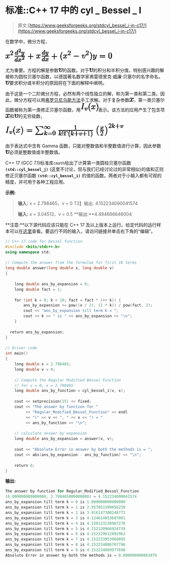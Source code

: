 # 标准::C++ 17 中的 cyl _ Bessel _ I

> 原文:[https://www.geeksforgeeks.org/stdcyl_bessel_i-in-c17/](https://www.geeksforgeeks.org/stdcyl_bessel_i-in-c17/)

在数学中，微分方程，

![x^{2}\frac{d^{2}y}{dx^{2}} + x\frac{dy}{dx} + (x^{2} - v^{2})y = 0](img/3694d0f83cc70bd4467993eafe1153e8.png "Rendered by QuickLaTeX.com")

尤为重要。方程的解是参数![v](img/4e5b6a045192ef6498ad9dc76f6749da.png "Rendered by QuickLaTeX.com")的函数。对于![v](img/4e5b6a045192ef6498ad9dc76f6749da.png "Rendered by QuickLaTeX.com")的积分和半积分值，特别感兴趣的解被称为圆柱贝塞尔函数，以德国著名数学家弗雷德里克·威廉·贝塞尔的名字命名。![v](img/4e5b6a045192ef6498ad9dc76f6749da.png "Rendered by QuickLaTeX.com")要求积分或半积分的原因将在下面的解释中阐明。

由于这是一个二阶微分方程，必然有两个线性独立的解，称为第一类和第二类。因此，微分方程可以用[弗罗贝尼乌斯方法](https://en.wikipedia.org/wiki/Frobenius_method)手工求解。对于复杂参数![x](img/54a2a70f5ead0a1cc327fc74b8d5495e.png "Rendered by QuickLaTeX.com")，第一类贝塞尔函数被称为第一类修正贝塞尔函数，用![I_{v}(x)](img/ec05a3baadc2a6af373f7b14cdcdbab3.png "Rendered by QuickLaTeX.com")表示。该方法的应用产生了包含项![x](img/54a2a70f5ead0a1cc327fc74b8d5495e.png "Rendered by QuickLaTeX.com")和![v](img/4e5b6a045192ef6498ad9dc76f6749da.png "Rendered by QuickLaTeX.com")的无穷级数，

![ I_{v}(x) = \sum_{k = 0}^{\infty} \frac{1}{k!\Gamma (k+v+1)}\left(\frac{x}{2}\right)^{2k+v} ](img/9d216ab64672ece9c83059b768f5684b.png "Rendered by QuickLaTeX.com")

由于表达式中含有 Gamma 函数，只能对整数值和半整数值进行计算，因此参数![v](img/4e5b6a045192ef6498ad9dc76f6749da.png "Rendered by QuickLaTeX.com")必须是整数值或半整数值。

C++ 17 (GCC 7.1)标准库`cmath`给出了计算第一类圆柱贝塞尔函数 **`(std::cyl_bessel_j)`** (这里不讨论，但与我们已经讨论过的非常相似)的值和正则修正贝塞尔函数 **`(std::cyl_bessel_i)`** 的值的函数。两者对于小输入都有可观的精度，并可用于各种工程应用。

**示例:**

> **输入:** x = 2.798465，v = 0
> T3】输出: 4.152234090041574
> 
> **输入:** x = 3.04513，v = 0.5
> **输出:**4.494666646004

**注意:**以下源代码应该只能在 C++ 17 及以上版本上运行。给定代码的运行样本可以在[这里](http://coliru.stacked-crooked.com/a/627e342f9efd3b51)查看。要运行不同的输入，请访问链接并单击右下角的“编辑”。

```cpp
// C++ 17 code for bessel function
#include <bits/stdc++.h>
using namespace std;

// Compute the answer from the formulae for first 10 terms
long double answer(long double x, long double v)
{

    long double ans_by_expansion = 0;
    long double fact = 1;

    for (int k = 0; k < 10; fact = fact * (++ k)) {
        ans_by_expansion += pow((x / 2), (2 * k)) / pow(fact, 2);
        cout << "ans_by_expansion till term k = ";
        cout << k << " is " << ans_by_expansion << "\n";
    }

  return ans_by_expansion;
}

// Driver code
int main()
{
    long double x = 2.798465;
    long double v = 0;

    // Compute the Regular Modified Bessel Function
    // for v = 0, x = 2.798465
    long double ans_by_function = cyl_bessel_i(v, x);

    cout << setprecision(15) << fixed;
    cout << "The answer by function for "
         << "Regular_Modified_Bessel_Function" << endl
         << "(" << v << ", " << x << ") = "
         << ans_by_function << "\n";

    // calculate answer by expansion
    long double ans_by_expansion = answer(x, v);

    cout << "Absolute Error in answer by both the methods is = ";
    cout << abs(ans_by_expansion - ans_by_function) << "\n";

    return 0;
}
```

**输出:**

```cpp
The answer by function for Regular_Modified_Bessel_Function
(0.000000000000000, 2.798465000000000) = 4.152234090041574
ans_by_expansion till term k = 0 is 1.000000000000000
ans_by_expansion till term k = 1 is 2.957851589056250
ans_by_expansion till term k = 2 is 3.916147300248771
ans_by_expansion till term k = 3 is 4.124614053687001
ans_by_expansion till term k = 4 is 4.150123238967278
ans_by_expansion till term k = 5 is 4.152120966924739
ans_by_expansion till term k = 6 is 4.152229612892962
ans_by_expansion till term k = 7 is 4.152233953968095
ans_by_expansion till term k = 8 is 4.152234086767796
ans_by_expansion till term k = 9 is 4.152234089977698
Absolute Error in answer by both the methods is = 0.000000000063876

```